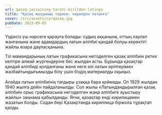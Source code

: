 ```yaml
---
url: qazaq-jaziwining-tarihi-kirilden-latinga
title: "Қазақ жазуының тарихи: кирилден латынға"
cover: /src/assets/cyrqazaq.jpg
pubDate: 2023-09-05
---
```

<!--StartFragment-->

Үздіксіз үш нәрсеге қарауға болады: судың аққанына, оттың лаулап жанғанына және адамдардың латын әліпбиі қандай болуы керектігі жайлы өзара дауласқанына.

Тіл мамандарының латын графикасына негізделген қазақ әліпбиін ретке келтіре алмай жүргендеріне бес жылдан асты. Бұрында қазақтар қандай әліпбиді қолданғаны және неге әлі латын әріптерімен жазбайтындығымызды білу үшін біздің материалды оқыңыз.\
\
Алайда латын әліпбиінің тағдыры ұзаққа бара қоймады. Ол 1929 жылдан 1940 жылға дейін пайдаланылды. Сол жылы «Латындандырылған қазақ әліпбиін орыс графикасына негізделген жаңа әліпбиге ауыстыру жайлы» заңнама қабылданды. Яғни, қазақтар енді кирилицамен жазатын болды. Содан бері Қазақстанда кириллица біржола тұрақтап қалды. 



<!--EndFragment-->